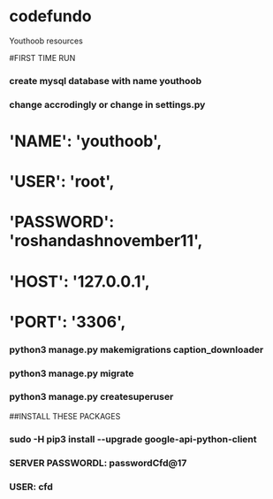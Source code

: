 # codefundo
Youthoob resources

#FIRST TIME RUN
### create mysql database with name youthoob
### change accrodingly or change in settings.py
#    'NAME': 'youthoob',
#    'USER': 'root',
#    'PASSWORD': 'roshandashnovember11',
#    'HOST': '127.0.0.1',
#    'PORT': '3306',

### python3 manage.py makemigrations caption_downloader
### python3 manage.py migrate
### python3 manage.py createsuperuser

##INSTALL THESE PACKAGES
###  sudo -H pip3 install --upgrade google-api-python-client

### SERVER PASSWORDL: passwordCfd@17
### USER: cfd
